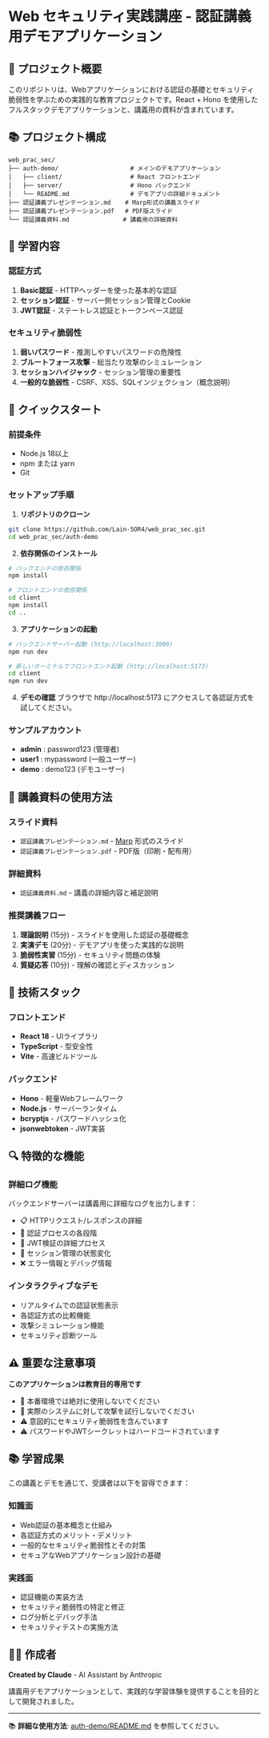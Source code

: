 # Web セキュリティ実践講座 - 認証講義用デモアプリケーション

## 🎯 プロジェクト概要

このリポジトリは、Webアプリケーションにおける認証の基礎とセキュリティ脆弱性を学ぶための実践的な教育プロジェクトです。React + Hono を使用したフルスタックデモアプリケーションと、講義用の資料が含まれています。

## 📚 プロジェクト構成

```
web_prac_sec/
├── auth-demo/                    # メインのデモアプリケーション
│   ├── client/                   # React フロントエンド
│   ├── server/                   # Hono バックエンド
│   └── README.md                 # デモアプリの詳細ドキュメント
├── 認証講義プレゼンテーション.md    # Marp形式の講義スライド
├── 認証講義プレゼンテーション.pdf   # PDF版スライド
└── 認証講義資料.md               # 講義用の詳細資料
```

## 🔐 学習内容

### 認証方式
1. **Basic認証** - HTTPヘッダーを使った基本的な認証
2. **セッション認証** - サーバー側セッション管理とCookie
3. **JWT認証** - ステートレス認証とトークンベース認証

### セキュリティ脆弱性
1. **弱いパスワード** - 推測しやすいパスワードの危険性
2. **ブルートフォース攻撃** - 総当たり攻撃のシミュレーション
3. **セッションハイジャック** - セッション管理の重要性
4. **一般的な脆弱性** - CSRF、XSS、SQLインジェクション（概念説明）

## 🚀 クイックスタート

### 前提条件
- Node.js 18以上
- npm または yarn
- Git

### セットアップ手順

1. **リポジトリのクローン**
```bash
git clone https://github.com/Lain-5OR4/web_prac_sec.git
cd web_prac_sec/auth-demo
```

2. **依存関係のインストール**
```bash
# バックエンドの依存関係
npm install

# フロントエンドの依存関係
cd client
npm install
cd ..
```

3. **アプリケーションの起動**
```bash
# バックエンドサーバー起動 (http://localhost:3000)
npm run dev

# 新しいターミナルでフロントエンド起動 (http://localhost:5173)
cd client
npm run dev
```

4. **デモの確認**
ブラウザで http://localhost:5173 にアクセスして各認証方式を試してください。

### サンプルアカウント
- **admin** : password123 (管理者)
- **user1** : mypassword (一般ユーザー)
- **demo** : demo123 (デモユーザー)

## 📖 講義資料の使用方法

### スライド資料
- `認証講義プレゼンテーション.md` - [Marp](https://marp.app/) 形式のスライド
- `認証講義プレゼンテーション.pdf` - PDF版（印刷・配布用）

### 詳細資料
- `認証講義資料.md` - 講義の詳細内容と補足説明

### 推奨講義フロー
1. **理論説明** (15分) - スライドを使用した認証の基礎概念
2. **実演デモ** (20分) - デモアプリを使った実践的な説明
3. **脆弱性実習** (15分) - セキュリティ問題の体験
4. **質疑応答** (10分) - 理解の確認とディスカッション

## 🔧 技術スタック

### フロントエンド
- **React 18** - UIライブラリ
- **TypeScript** - 型安全性
- **Vite** - 高速ビルドツール

### バックエンド
- **Hono** - 軽量Webフレームワーク
- **Node.js** - サーバーランタイム
- **bcryptjs** - パスワードハッシュ化
- **jsonwebtoken** - JWT実装

## 🔍 特徴的な機能

### 詳細ログ機能
バックエンドサーバーは講義用に詳細なログを出力します：
- 📋 HTTPリクエスト/レスポンスの詳細
- 🔐 認証プロセスの各段階
- 🎫 JWT検証の詳細プロセス
- 🍪 セッション管理の状態変化
- ❌ エラー情報とデバッグ情報

### インタラクティブなデモ
- リアルタイムでの認証状態表示
- 各認証方式の比較機能
- 攻撃シミュレーション機能
- セキュリティ診断ツール

## ⚠️ 重要な注意事項

**このアプリケーションは教育目的専用です**

- 🚫 本番環境では絶対に使用しないでください
- 🚫 実際のシステムに対して攻撃を試行しないでください
- ⚠️ 意図的にセキュリティ脆弱性を含んでいます
- ⚠️ パスワードやJWTシークレットはハードコードされています

## 📚 学習成果

この講義とデモを通じて、受講者は以下を習得できます：

### 知識面
- Web認証の基本概念と仕組み
- 各認証方式のメリット・デメリット
- 一般的なセキュリティ脆弱性とその対策
- セキュアなWebアプリケーション設計の基礎

### 実践面
- 認証機能の実装方法
- セキュリティ脆弱性の特定と修正
- ログ分析とデバッグ手法
- セキュリティテストの実施方法

## 👨‍💻 作成者

**Created by Claude** - AI Assistant by Anthropic

講義用デモアプリケーションとして、実践的な学習体験を提供することを目的として開発されました。

---

📚 **詳細な使用方法**: [auth-demo/README.md](./auth-demo/README.md) を参照してください。

